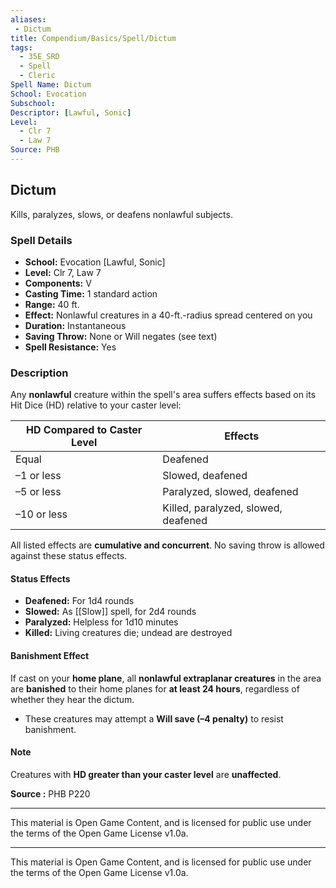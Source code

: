 ```yaml
---
aliases:
 - Dictum
title: Compendium/Basics/Spell/Dictum
tags:
  - 35E_SRD
  - Spell
  - Cleric
Spell Name: Dictum
School: Evocation
Subschool: 
Descriptor: [Lawful, Sonic]
Level:
  - Clr 7
  - Law 7
Source: PHB
---
```


## Dictum

Kills, paralyzes, slows, or deafens nonlawful subjects.

### Spell Details

- **School:** Evocation [Lawful, Sonic]  
- **Level:** Clr 7, Law 7  
- **Components:** V  
- **Casting Time:** 1 standard action  
- **Range:** 40 ft.  
- **Effect:** Nonlawful creatures in a 40-ft.-radius spread centered on you  
- **Duration:** Instantaneous  
- **Saving Throw:** None or Will negates (see text)  
- **Spell Resistance:** Yes  

### Description

Any **nonlawful** creature within the spell's area suffers effects based on its Hit Dice (HD) relative to your caster level:

| HD Compared to Caster Level | Effects                                   |
|-----------------------------|-------------------------------------------|
| Equal                       | Deafened                                  |
| –1 or less                  | Slowed, deafened                          |
| –5 or less                  | Paralyzed, slowed, deafened               |
| –10 or less                 | Killed, paralyzed, slowed, deafened       |

All listed effects are **cumulative and concurrent**. No saving throw is allowed against these status effects.

#### Status Effects

- **Deafened:** For 1d4 rounds  
- **Slowed:** As [[Slow]] spell, for 2d4 rounds  
- **Paralyzed:** Helpless for 1d10 minutes  
- **Killed:** Living creatures die; undead are destroyed

#### Banishment Effect

If cast on your **home plane**, all **nonlawful extraplanar creatures** in the area are **banished** to their home planes for **at least 24 hours**, regardless of whether they hear the dictum.  
- These creatures may attempt a **Will save (–4 penalty)** to resist banishment.

#### Note

Creatures with **HD greater than your caster level** are **unaffected**.


**Source :** PHB P220

---

This material is Open Game Content, and is licensed for public use under  
the terms of the Open Game License v1.0a.

---

This material is Open Game Content, and is licensed for public use under the terms of the Open Game License v1.0a.
